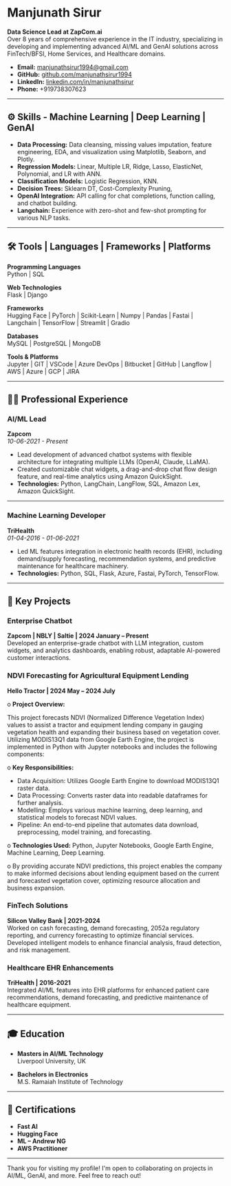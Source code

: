 # Manjunath Sirur

**Data Science Lead at ZapCom.ai**   
Over 8 years of comprehensive experience in the IT industry, specializing in developing and implementing advanced AI/ML and GenAI solutions across FinTech/BFSI, Home Services, and Healthcare domains.

- **Email:** [manjunathsirur1994@gmail.com](mailto:manjunathsirur1994@gmail.com)
- **GitHub:** [github.com/manjunathsirur1994](https://github.com/manjunathsirur1994)
- **LinkedIn:** [linkedin.com/in/manjunathsirur](https://www.linkedin.com/in/manjunathsirur/)
- **Phone:** +919738307623
---

## ⚙️ Skills - Machine Learning | Deep Learning | GenAI  

- **Data Processing:** Data cleansing, missing values imputation, feature engineering, EDA, and visualization using Matplotlib, Seaborn, and Plotly.
- **Regression Models:** Linear, Multiple LR, Ridge, Lasso, ElasticNet, Polynomial, and LR with ANN.
- **Classification Models:** Logistic Regression, KNN.
- **Decision Trees:** Sklearn DT, Cost-Complexity Pruning, 
- **OpenAI Integration:** API calling for chat completions, function calling, and chatbot building.
- **Langchain:** Experience with zero-shot and few-shot prompting for various NLP tasks.

---

## 🛠 Tools | Languages | Frameworks | Platforms

**Programming Languages**  
Python | SQL

**Web Technologies**  
Flask | Django

**Frameworks**  
Hugging Face | PyTorch | Scikit-Learn | Numpy | Pandas | Fastai | Langchain | TensorFlow | Streamlit | Gradio

**Databases**  
MySQL | PostgreSQL | MongoDB

**Tools & Platforms**  
Jupyter | GIT | VSCode | Azure DevOps | Bitbucket | GitHub | Langflow | AWS | Azure | GCP | JIRA

---

## 🧑‍💼 Professional Experience

### AI/ML Lead  
**Zapcom**  
_10-06-2021 - Present_

- Lead development of advanced chatbot systems with flexible architecture for integrating multiple LLMs (OpenAI, Claude, LLaMA).
- Created customizable chat widgets, a drag-and-drop chat flow design feature, and real-time analytics using Amazon QuickSight.
- **Technologies:** Python, LangChain, LangFlow, SQL, Amazon Lex, Amazon QuickSight.

---

### Machine Learning Developer  
**TriHealth**  
_01-04-2016 - 01-06-2021_

- Led ML features integration in electronic health records (EHR), including demand/supply forecasting, recommendation systems, and predictive maintenance for healthcare machinery.
- **Technologies:** Python, SQL, Flask, Azure, Fastai, PyTorch, TensorFlow.

---

## 💼 Key Projects

### Enterprise Chatbot  
**Zapcom | NBLY | Saltie | 2024 January – Present**  
Developed an enterprise-grade chatbot with LLM integration, custom widgets, and analytics dashboards, enabling robust, adaptable AI-powered customer interactions.

### NDVI Forecasting for Agricultural Equipment Lending  
**Hello Tractor | 2024 May – 2024 July**  

o	**Project Overview:** 

This project forecasts NDVI (Normalized Difference Vegetation Index) values to assist a tractor and equipment lending company in gauging vegetation health and expanding their business based on vegetation cover. Utilizing MODIS13Q1 data from Google Earth Engine, the project is implemented in Python with Jupyter notebooks and includes the following components:

o	**Key Responsibilities:**
-	Data Acquisition: Utilizes Google Earth Engine to download MODIS13Q1 raster data.
-	Data Processing: Converts raster data into readable dataframes for further analysis.
-	Modelling: Employs various machine learning, deep learning, and statistical models to forecast NDVI values.
-	Pipeline: An end-to-end pipeline that automates data download, preprocessing, model training, and forecasting.

o	**Technologies Used:** Python, Jupyter Notebooks, Google Earth Engine, Machine Learning, Deep Learning.

o	By providing accurate NDVI predictions, this project enables the company to make informed decisions about lending equipment based on the current and forecasted vegetation cover, optimizing resource allocation and business expansion.


### FinTech Solutions  
**Silicon Valley Bank | 2021-2024**  
Worked on cash forecasting, demand forecasting, 2052a regulatory reporting, and currency forecasting to optimize financial services. Developed intelligent models to enhance financial analysis, fraud detection, and risk management.

### Healthcare EHR Enhancements  
**TriHealth | 2016-2021**  
Integrated AI/ML features into EHR platforms for enhanced patient care recommendations, demand forecasting, and predictive maintenance of healthcare equipment.

---

## 🎓 Education

- **Masters in AI/ML Technology**  
  Liverpool University, UK

- **Bachelors in Electronics**  
  M.S. Ramaiah Institute of Technology

---

## 📜 Certifications

- **Fast AI**  
- **Hugging Face**  
- **ML – Andrew NG**  
- **AWS Practitioner**  

---

Thank you for visiting my profile! I'm open to collaborating on projects in AI/ML, GenAI, and more. Feel free to reach out!
